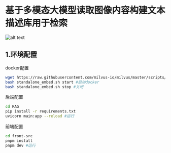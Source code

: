 # 基于多模态大模型读取图像内容构建文本描述库用于检索

![alt text](image.png)

## 1.环境配置

docker配置

```bash
wget https://raw.githubusercontent.com/milvus-io/milvus/master/scripts/standalone_embed.sh
bash standalone_embed.sh start #启动docker
bash standalone_embed.sh stop #关闭
```

后端配置

```bash
cd RAG
pip install -r requirements.txt
uvicorn main:app --reload #运行
```

前端配置

```bash
cd front-src
pnpm install
pnpm dev #运行
```
